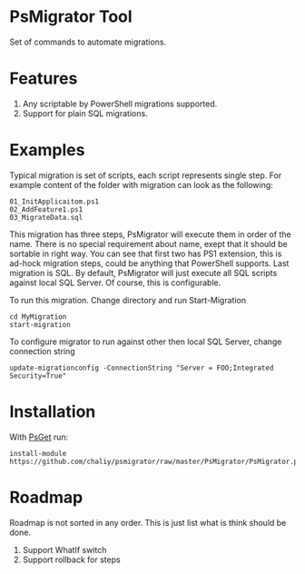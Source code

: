 PsMigrator Tool
===============

Set of commands to automate migrations.

Features
========

1. Any scriptable by PowerShell migrations supported.
2. Support for plain SQL migrations.

Examples
========

Typical migration is set of scripts, each script represents single step. For example content of the folder with migration can look as the following:

    01_InitApplicaitom.ps1
    02_AddFeature1.ps1
    03_MigrateData.sql

This migration has three steps, PsMigrator will execute them in order of the name. There is no special requirement about name, exept that it should be sortable in right way. You can see that first two has PS1 extension, this is ad-hock migration steps, could be anything that PowerShell supports. Last migration is SQL. By default, PsMigrator will just execute all SQL scripts against local SQL Server. Of course, this is configurable.

To run this migration. Change directory and run Start-Migration

    cd MyMigration
    start-migration

To configure migrator to run against other then local SQL Server, change connection string

    update-migrationconfig -ConnectionString "Server = FOO;Integrated Security=True"

Installation
============

With [PsGet](https://github.com/chaliy/psget/) run:

    install-module https://github.com/chaliy/psmigrator/raw/master/PsMigrator/PsMigrator.psm1

Roadmap
=======

Roadmap is not sorted in any order. This is just list what is think should be done.

1. Support WhatIf switch
2. Support rollback for steps
